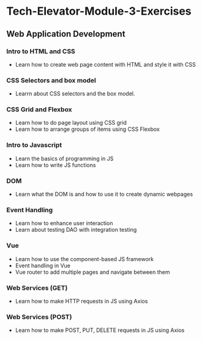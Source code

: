 # Tech-Elevator-Module-3-Exercises
## Web Application Development

### Intro to HTML and CSS
- Learn how to create web page content with
HTML and style it with CSS

### CSS Selectors and box model
- Learrn about CSS selectors and the box model.

### CSS Grid and Flexbox
- Learn how to do page layout using CSS grid
- Learn how to arrange groups of items using CSS Flexbox

### Intro to Javascript
- Learn the basics of programming in JS
- Learn how to write JS functions 

### DOM
- Learn what the DOM is and how to use it to 
create dynamic webpages

### Event Handling
- Learn how to enhance user interaction
- Learn about testing DAO with integration testing

### Vue
- Learn how to use the component-based JS framework
- Event handling in Vue
- Vue router to add multiple pages and navigate between them

### Web Services (GET)
- Learn how to make HTTP requests in JS using Axios

### Web Services (POST)
- Learn how to make POST, PUT, DELETE requests
in JS using Axios

